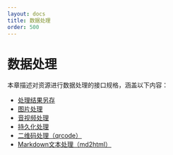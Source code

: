 ```yaml
---
layout: docs
title: 数据处理
order: 500
---
```


<a id="imageFop"></a>
# 数据处理

本章描述对资源进行数据处理的接口规格，涵盖以下内容：  

* [处理结果另存][saveasHref]
* [图片处理][imageHref]
* [音视频处理][avHref]
* [持久化处理][pfopHref]
* [二维码处理（qrcode）][qrcodeHref]
* [Markdown文本处理（md2html）][md2htmlHref]

[imageHref]:        image/index.html        "图片处理"
[avHref]:           av/index.html           "音视频处理"
[pfopHref]:         pfop/index.html         "持久化处理"
[qrcodeHref]:       qrcode.html             "二维码处理"
[md2htmlHref]:      md2html.html            "Markdown文本处理"
[odconvHref]:       odconv.html             "office文档处理"
[saveasHref]:       saveas.html             "处理结果另存"
